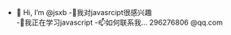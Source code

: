 - 👋 Hi, I’m @jsxb
-👀我对javasrcipt很感兴趣                
-🌱我正在学习javascript
-📫如何联系我... 296276806 @qq.com

<!---
jsxb/jsxb is a ✨ special ✨ repository because its `README.md` (this file) appears on your GitHub profile.
You can click the Preview link to take a look at your changes.
--->
